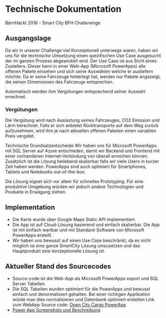 # Technische Dokumentation
BärnHäckt 2018 - Smart City BFH Challenenge

## Ausgangslage
Da wir in unserer Challenge viel Konzeptionell unterwegs waren, haben wir uns für die technische Umsetzung einen spezifischen Use Case ausgesucht der im ganzen Prozess abgewickelt wird. Der Use Case ist aus Sicht eines Zustellers. Dieser kann in einer Web-App (Microsoft PowerApps) alle offenen Pakete einsehen und sich seine Auswählen welche er ausliefern möchte.
Da er seine Fahrzeuge hinterlegt hat, werden nur Pakete angezeigt, die seinen Dimensionen des Fahrzeugs entsprechen. 

Automatisch werden ihm Vergütungen entsprechend seiner Auswahl errechnet.

### Vergütungen
Die Vergütung wird nach Auslastung seines Fahrzeuges, CO2 Emission und Lärm berechnet. Falls er sich anbietet Rücktransporte auf dem Weg zurück aufzunehmen, wird ihm je nach aktuellen offenen Paketen einen variablen Preis vergütet.

Technische Grundsatzentscheide
Wir haben uns für Microsoft PowerApps mit SQL Server auf Azure entschieden, damit wir Backend und Frontend mit einer vorhandenen Internet-Verbindung von überall erreichen können. Zusätzlich ist die Lösung beliebend skalierbar falls wir viele Users in kurzer Zeit haben werden. PowerApps sind auch optimiert für Smartphones, Tablets und Notebooks out-of-the-box.

Die Lösung eignet sich vor allem für schnelles Prototyping. Für eine produktive Umgebung würden wir jedoch andere Technologien und Produkte in Erwägung ziehen.


## Implementation
- Die Karte wurde über Google Maps Static API implementiert.
- Die App ist auf Cloud-Lösung basierend und einfach skalierbar. Die App ist mit einfach wartbar und mit Standard-Software von Microsoft PowerApps erstellt.
- Wir haben uns bewusst auf einen Use Case beschränkt, da es nicht möglich ist eine ganze SmartCity Lösung umzusetzen und das Hauptprodukt eine konzeptionelle Lösung ist.

## Aktueller Stand des Sourcecodes
- Source-code ist die Web-App als Microsoft PowerApps export und SQL Server Tabellen.
- Die SQL Tabellen wurden optimiert für die PowerApps und bewusst einfach und denormalisiert gehalten. Bei einer richtigen Applikation würde man dies normalisieren und Datenbank optimiert erstellen
Link zum WebApp Source code: [Open City Cargo PowerApp](https://github.com/sspaeti/bfh-Hackathon-Open-City-Cargo/blob/master/Open%20City%20Cargo%20V1_1.msapp)
- [Power App Screenshots und Beschreibung](https://github.com/sspaeti/bfh-Hackathon-Open-City-Cargo/blob/master/PowerApp%20Description.md)


